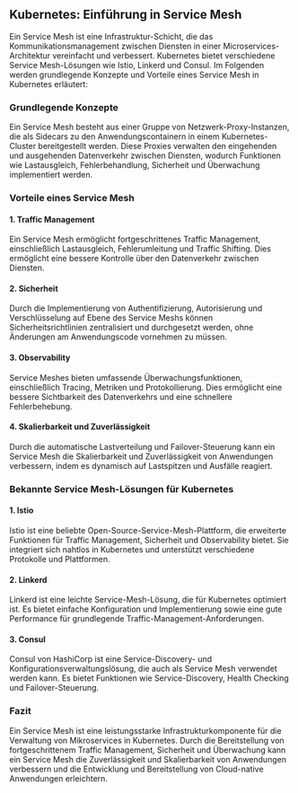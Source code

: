 ## Kubernetes: Einführung in Service Mesh

Ein Service Mesh ist eine Infrastruktur-Schicht, die das Kommunikationsmanagement zwischen Diensten in einer Microservices-Architektur vereinfacht und verbessert. Kubernetes bietet verschiedene Service Mesh-Lösungen wie Istio, Linkerd und Consul. Im Folgenden werden grundlegende Konzepte und Vorteile eines Service Mesh in Kubernetes erläutert:

### Grundlegende Konzepte

Ein Service Mesh besteht aus einer Gruppe von Netzwerk-Proxy-Instanzen, die als Sidecars zu den Anwendungscontainern in einem Kubernetes-Cluster bereitgestellt werden. Diese Proxies verwalten den eingehenden und ausgehenden Datenverkehr zwischen Diensten, wodurch Funktionen wie Lastausgleich, Fehlerbehandlung, Sicherheit und Überwachung implementiert werden.

### Vorteile eines Service Mesh

#### 1. Traffic Management

Ein Service Mesh ermöglicht fortgeschrittenes Traffic Management, einschließlich Lastausgleich, Fehlerumleitung und Traffic Shifting. Dies ermöglicht eine bessere Kontrolle über den Datenverkehr zwischen Diensten.

#### 2. Sicherheit

Durch die Implementierung von Authentifizierung, Autorisierung und Verschlüsselung auf Ebene des Service Meshs können Sicherheitsrichtlinien zentralisiert und durchgesetzt werden, ohne Änderungen am Anwendungscode vornehmen zu müssen.

#### 3. Observability

Service Meshes bieten umfassende Überwachungsfunktionen, einschließlich Tracing, Metriken und Protokollierung. Dies ermöglicht eine bessere Sichtbarkeit des Datenverkehrs und eine schnellere Fehlerbehebung.

#### 4. Skalierbarkeit und Zuverlässigkeit

Durch die automatische Lastverteilung und Failover-Steuerung kann ein Service Mesh die Skalierbarkeit und Zuverlässigkeit von Anwendungen verbessern, indem es dynamisch auf Lastspitzen und Ausfälle reagiert.

### Bekannte Service Mesh-Lösungen für Kubernetes

#### 1. Istio

Istio ist eine beliebte Open-Source-Service-Mesh-Plattform, die erweiterte Funktionen für Traffic Management, Sicherheit und Observability bietet. Sie integriert sich nahtlos in Kubernetes und unterstützt verschiedene Protokolle und Plattformen.

#### 2. Linkerd

Linkerd ist eine leichte Service-Mesh-Lösung, die für Kubernetes optimiert ist. Es bietet einfache Konfiguration und Implementierung sowie eine gute Performance für grundlegende Traffic-Management-Anforderungen.

#### 3. Consul

Consul von HashiCorp ist eine Service-Discovery- und Konfigurationsverwaltungslösung, die auch als Service Mesh verwendet werden kann. Es bietet Funktionen wie Service-Discovery, Health Checking und Failover-Steuerung.

### Fazit

Ein Service Mesh ist eine leistungsstarke Infrastrukturkomponente für die Verwaltung von Mikroservices in Kubernetes. Durch die Bereitstellung von fortgeschrittenem Traffic Management, Sicherheit und Überwachung kann ein Service Mesh die Zuverlässigkeit und Skalierbarkeit von Anwendungen verbessern und die Entwicklung und Bereitstellung von Cloud-native Anwendungen erleichtern.
